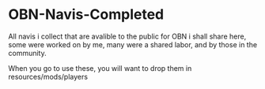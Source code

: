 # OBN-Navis-Completed

All navis i collect that are avalible to the public for OBN i shall share here, some were worked on by me, many were a shared labor, and by those in the community.

When you go to use these, you will want to drop them in resources/mods/players
